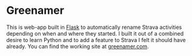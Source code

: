 # Greenamer

This is web-app built in [Flask][] to automatically rename Strava activities depending on when and where they started. I built it out of a combined desire to learn Python and to add a feature to Strava I felt it should have already. You can find the working site at [greenamer.com][].
  
  [flask]: http://flask.pocoo.org/
  [greenamer.com]: https://www.greenamer.com
